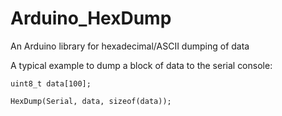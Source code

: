 # Arduino_HexDump
An Arduino library for hexadecimal/ASCII dumping of data

A typical example to dump a block of data to the serial console:

```
uint8_t data[100];

HexDump(Serial, data, sizeof(data));
```
